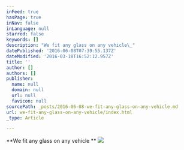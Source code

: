 ```yaml
---
inFeed: true
hasPage: true
inNav: false
inLanguage: null
starred: false
keywords: []
description: "We fit any glass on any vehicle\_"
datePublished: '2016-06-08T07:39:55.137Z'
dateModified: '2016-03-18T16:52:12.957Z'
title: ''
author: []
authors: []
publisher:
  name: null
  domain: null
  url: null
  favicon: null
sourcePath: _posts/2016-06-08-we-fit-any-glass-on-any-vehicle.md
url: we-fit-any-glass-on-any-vehicle/index.html
_type: Article

---
```

**We fit any glass on any vehicle **
![](https://the-grid-user-content.s3-us-west-2.amazonaws.com/0eff63b4-ce33-4cce-8556-c36c9273e99f.jpg)